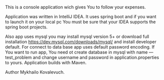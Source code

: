 This is a console application wich gives You to follow your expenses.

Application was written in IntelliJ IDEA. It uses spring boot and if you want to launch it on your local pc You must be sure that your IDEA supports the spring boot projects.

Also app uses mysql you may install mysql version 5+ or download full installation https://dev.mysql.com/downloads/mysql/ and install developer default.
For connect to data base app uses default password encoding. If You want to run app, You need ot create database in mysql with name — test_problem and change username and password in application.properties to yours.
Application builds with Maven.

Author Mykhailo Kovalevuch.
